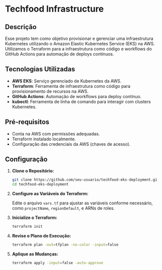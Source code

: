 # Techfood Infrastructure

## Descrição

Esse projeto tem como objetivo provisionar e gerenciar uma infraestrutura Kubernetes utilizando o Amazon Elastic Kubernetes Service (EKS) na AWS. Utilizamos o Terraform para a infraestrutura como código e workflows do GitHub Actions para automação de deploys contínuos.

## Tecnologias Utilizadas

- **AWS EKS**: Serviço gerenciado de Kubernetes da AWS.
- **Terraform**: Ferramenta de infraestrutura como código para provisionamento de recursos na AWS.
- **GitHub Actions**: Automação de workflows para deploy contínuo.
- **kubectl**: Ferramenta de linha de comando para interagir com clusters Kubernetes.

## Pré-requisitos

- Conta na AWS com permissões adequadas.
- Terraform instalado localmente.
- Configuração das credenciais da AWS (chaves de acesso).

## Configuração

1. **Clone o Repositório:**

   ```bash
   git clone https://github.com/seu-usuario/techfood-eks-deployment.git
   cd techfood-eks-deployment
   ```

2. **Configure as Variáveis do Terraform:**

   Edite o arquivo `vars.tf` para ajustar as variáveis conforme necessário, como `projectName`, `regionDefault`, e ARNs de roles.

3. **Inicialize o Terraform:**

   ```bash
   terraform init
   ```

4. **Revise o Plano de Execução:**

   ```bash
   terraform plan -out=tfplan -no-color -input=false
   ```

5. **Aplique as Mudanças:**

   ```bash
   terraform apply -input=false -auto-approve
   ```
